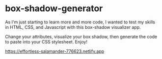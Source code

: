 # box-shadow-generator
As I'm just starting to learn more and more code, I wanted to test my skills in HTML, CSS, and Javascript with this box-shadow visualizer app. 

Change your attributes, visualize your box shadow, then generate the code to paste into your CSS stylesheet. Enjoy!

https://effortless-salamander-776623.netlify.app

